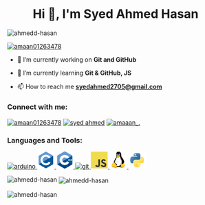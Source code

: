 
<h1 align="center">Hi 👋, I'm Syed Ahmed Hasan</h1>
<p align="left"> <img src="https://komarev.com/ghpvc/?username=ahmedd-hasan&label=Profile%20views&color=0e75b6&style=flat" alt="ahmedd-hasan" /> </p>

<p align="left"> <a href="https://twitter.com/amaan01263478" target="blank"><img src="https://img.shields.io/twitter/follow/amaan01263478?logo=twitter&style=for-the-badge" alt="amaan01263478" /></a> </p>

- 🔭 I’m currently working on **Git and GitHub**

- 🌱 I’m currently learning **Git & GitHub, JS**

- 📫 How to reach me **syedahmed2705@gmail.com**

<h3 align="left">Connect with me:</h3>
<p align="left">
<a href="https://twitter.com/amaan01263478" target="blank"><img align="center" src="https://raw.githubusercontent.com/rahuldkjain/github-profile-readme-generator/master/src/images/icons/Social/twitter.svg" alt="amaan01263478" height="30" width="40" /></a>
<a href="https://linkedin.com/in/ahmed-al-hasan-a339351b7/" target="blank"><img align="center" src="https://raw.githubusercontent.com/rahuldkjain/github-profile-readme-generator/master/src/images/icons/Social/linked-in-alt.svg" alt="syed ahmed" height="30" width="40" /></a>
<a href="https://instagram.com/ahm3d.27" target="blank"><img align="center" src="https://raw.githubusercontent.com/rahuldkjain/github-profile-readme-generator/master/src/images/icons/Social/instagram.svg" alt="amaaan_." height="30" width="40" /></a>
</p>

<h3 align="left">Languages and Tools:</h3>
<p align="left"> <a href="https://www.arduino.cc/" target="_blank" rel="noreferrer"> <img src="https://cdn.worldvectorlogo.com/logos/arduino-1.svg" alt="arduino" width="40" height="40"/> </a> <a href="https://www.cprogramming.com/" target="_blank" rel="noreferrer"> <img src="https://raw.githubusercontent.com/devicons/devicon/master/icons/c/c-original.svg" alt="c" width="40" height="40"/> </a> <a href="https://www.w3schools.com/cpp/" target="_blank" rel="noreferrer"> <img src="https://raw.githubusercontent.com/devicons/devicon/master/icons/cplusplus/cplusplus-original.svg" alt="cplusplus" width="40" height="40"/> </a> <a href="https://git-scm.com/" target="_blank" rel="noreferrer"> <img src="https://www.vectorlogo.zone/logos/git-scm/git-scm-icon.svg" alt="git" width="40" height="40"/> </a> <a href="https://developer.mozilla.org/en-US/docs/Web/JavaScript" target="_blank" rel="noreferrer"> <img src="https://raw.githubusercontent.com/devicons/devicon/master/icons/javascript/javascript-original.svg" alt="javascript" width="40" height="40"/> </a> <a href="https://www.linux.org/" target="_blank" rel="noreferrer"> <img src="https://raw.githubusercontent.com/devicons/devicon/master/icons/linux/linux-original.svg" alt="linux" width="40" height="40"/> </a> <a href="https://www.python.org" target="_blank" rel="noreferrer"> <img src="https://raw.githubusercontent.com/devicons/devicon/master/icons/python/python-original.svg" alt="python" width="40" height="40"/> </a> </p>

<p><img align="left" src="https://github-readme-stats.vercel.app/api/top-langs?username=ahmedd-hasan&show_icons=true&locale=en&layout=compact" alt="ahmedd-hasan" /></p>

<p>&nbsp;<img align="center" src="https://github-readme-stats.vercel.app/api?username=ahmedd-hasan&show_icons=true&locale=en" alt="ahmedd-hasan" /></p>

<p><img align="center" src="https://github-readme-streak-stats.herokuapp.com/?user=ahmedd-hasan&" alt="ahmedd-hasan" /></p>
